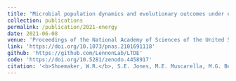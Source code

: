 ```yaml
---
title: "Microbial population dynamics and evolutionary outcomes under extreme energy-limitation"
collection: publications
permalink: /publication/2021-energy
date: 2021-06-08
venue: 'Proceedings of the National Academy of Sciences of the United States of America'
link: 'https://doi.org/10.1073/pnas.2101691118'
github: 'https://github.com/LennonLab/LTDE'
code: 'https://doi.org/10.5281/zenodo.4458917'
citation: '<b>Shoemaker, W.R.</b>, S.E. Jones, M.E. Muscarella, M.G. Behringer, B.K. Lehmkuhl, and J.T. Lennon. Microbial population dynamics and evolutionary outcomes under extreme energy-limitation. <i>Proceedings of the National Academy of Sciences of the United States of America</i> 118, 33 (2021).'
---
```

